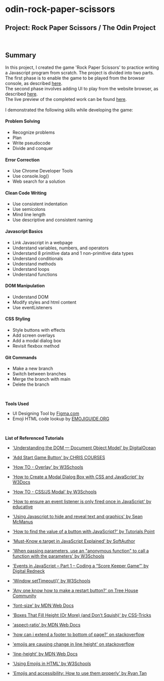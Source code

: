 # odin-rock-paper-scissors
## Project: Rock Paper Scissors / The Odin Project 
<br>

## Summary ##

In this project, I created the game 'Rock Paper Scissors' to practice writing a Javascript program from scratch. The project is divided into two parts. <br>
The first phase is to enable the game to be played from the browser console, as described [here](https://www.theodinproject.com/lessons/foundations-rock-paper-scissors). <br>
The second phase involves adding UI to play from the website browser, as described [here](https://www.theodinproject.com/lessons/foundations-revisiting-rock-paper-scissors).
<br>
The live preview of the completed work can be found [here](https://kbelltree.github.io/odin-rock-paper-scissors/).
<br>
<br>
I demonstrated the following skills while developing the game:<br>

  #### Problem Solving ####
   * Recognize problems
   * Plan
   * Write pseudocode
   * Divide and conquer
  #### Error Correction ####
   * Use Chrome Developer Tools
   * Use console.log()
   * Web search for a solution
  #### Clean Code Writing ####
   * Use consistent indentation
   * Use semicolons 
   * Mind line length
   * Use descriptive and consistent naming
  #### Javascript Basics ####
   * Link Javascript in a webpage   
   * Understand variables, numbers, and operators 
   * Understand 8 primitive data and 1 non-primitive data types
   * Understand conditionals 
   * Understand methods
   * Understand loops
   * Understand functions
  #### DOM Manipulation ####
   * Understand DOM 
   * Modify styles and html content  
   * Use eventListeners 
  #### CSS Styling ####
   * Style buttons with effects
   * Add screen overlays 
   * Add a modal dialog box
   * Revisit flexbox method
  #### Git Commands ####
   * Make a new branch
   * Switch between branches
   * Merge the branch with main
   * Delete the branch 

<br>
   
**Tools Used**
  - UI Designing Tool by [Figma.com](https://www.figma.com)
  - Emoji HTML code lookup by [EMOJIGUIDE.ORG](https://emojiguide.org/)

<br>

**List of Referenced Tutorials**
  - ['Understanding the DOM — Document Object Model' by DigitalOcean](https://www.digitalocean.com/community/tutorial_series/understanding-the-dom-document-object-model)
  - ['Add Start Game Button' by CHRIS COURSES](https://chriscourses.com/courses/javascript-games/videos/add-start-game-button)
  - ['How TO - Overlay' by W3Schools](https://www.w3schools.com/howto/howto_css_overlay.asp)
  - ['How to Create a Modal Dialog Box with CSS and JavaScript' by W3Docs](https://www.w3docs.com/snippets/javascript/how-to-create-a-modal-dialog-box-with-css-and-javascript.html)
  - ['How TO - CSS/JS Modal' by W3Schools](https://www.w3schools.com/howto/howto_css_modals.asp)
  - ['How to ensure an event listener is only fired once in JavaScript' by educative](https://www.educative.io/answers/how-to-ensure-an-event-listener-is-only-fired-once-in-javascript)
  - ['Using Javascript to hide and reveal text and graphics' by Sean McManus](https://www.sean.co.uk/a/webdesign/javascript_hide_reveal_appear_disappear.shtm)
  - ['How to find the value of a button with JavaScript?' by Tutorials Point](https://www.tutorialspoint.com/How-to-find-the-value-of-a-button-with-JavaScript#)
  - ['Must-Know e.target in JavaScript Explained' by SoftAuthor](https://softauthor.com/e-target-in-javascript/)
  - ['When passing parameters, use an "anonymous function" to call a function with the parameters' by W3Schools](https://www.w3schools.com/jsref/tryit.asp?filename=tryjsref_document_addeventlistener_param)
  - ['Events in JavaScript – Part 1 – Coding a “Score Keeper Game”' by Digital Redneck](https://digitalredneck.co.uk/events-in-javascript/)
  - ['Window setTimeout()' by W3Schools](https://www.w3schools.com/jsref/met_win_settimeout.asp)
  - ['Any one know how to make a restart button?' on Tree House Community](https://teamtreehouse.com/community/any-one-know-how-to-make-a-restart-button)


  - ['font-size' by MDN Web Docs](https://developer.mozilla.org/en-US/docs/Web/CSS/font-size)
  - ['Boxes That Fill Height (Or More) (and Don’t Squish)' by CSS-Tricks](https://css-tricks.com/boxes-fill-height-dont-squish/)
  - ['aspect-ratio' by MDN Web Docs](https://developer.mozilla.org/en-US/docs/Web/CSS/aspect-ratio)
  - ['how can i extend a footer to bottom of page?' on stackoverflow](https://stackoverflow.com/questions/9741701/how-can-i-extend-a-footer-to-bottom-of-page)
  - ['emojis are causing change in line height' on stackoverflow](https://stackoverflow.com/questions/70037803/emojis-are-causing-change-in-line-height)
  - ['line-height' by MDN Web Docs](https://developer.mozilla.org/en-US/docs/Web/CSS/line-height)

  - ['Using Emojis in HTML' by W3Schools](https://www.w3schools.com/html/html_emojis.asp)
  - ['Emojis and accessibility: How to use them properly' by Ryan Tan](https://uxdesign.cc/emojis-in-accessibility-how-to-use-them-properly-66b73986b803)
  